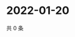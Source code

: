 # 2022-01-20

共 0 条

<!-- BEGIN WEIBO -->
<!-- 最后更新时间 Thu Jan 20 2022 07:00:48 GMT+0800 (China Standard Time) -->

<!-- END WEIBO -->
